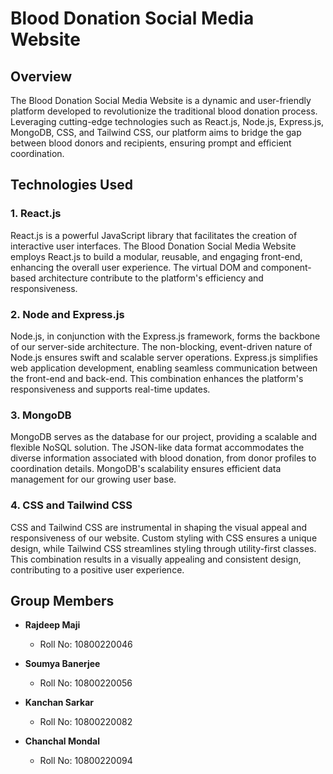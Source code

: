 # Blood Donation Social Media Website

## Overview

The Blood Donation Social Media Website is a dynamic and user-friendly platform developed to revolutionize the traditional blood donation process. Leveraging cutting-edge technologies such as React.js, Node.js, Express.js, MongoDB, CSS, and Tailwind CSS, our platform aims to bridge the gap between blood donors and recipients, ensuring prompt and efficient coordination.

## Technologies Used

### 1. React.js

React.js is a powerful JavaScript library that facilitates the creation of interactive user interfaces. The Blood Donation Social Media Website employs React.js to build a modular, reusable, and engaging front-end, enhancing the overall user experience. The virtual DOM and component-based architecture contribute to the platform's efficiency and responsiveness.

### 2. Node and Express.js

Node.js, in conjunction with the Express.js framework, forms the backbone of our server-side architecture. The non-blocking, event-driven nature of Node.js ensures swift and scalable server operations. Express.js simplifies web application development, enabling seamless communication between the front-end and back-end. This combination enhances the platform's responsiveness and supports real-time updates.

### 3. MongoDB

MongoDB serves as the database for our project, providing a scalable and flexible NoSQL solution. The JSON-like data format accommodates the diverse information associated with blood donation, from donor profiles to coordination details. MongoDB's scalability ensures efficient data management for our growing user base.

### 4. CSS and Tailwind CSS

CSS and Tailwind CSS are instrumental in shaping the visual appeal and responsiveness of our website. Custom styling with CSS ensures a unique design, while Tailwind CSS streamlines styling through utility-first classes. This combination results in a visually appealing and consistent design, contributing to a positive user experience.

## Group Members

- **Rajdeep Maji**
  - Roll No: 10800220046

- **Soumya Banerjee**
  - Roll No: 10800220056

- **Kanchan Sarkar**
  - Roll No: 10800220082

- **Chanchal Mondal**
  - Roll No: 10800220094